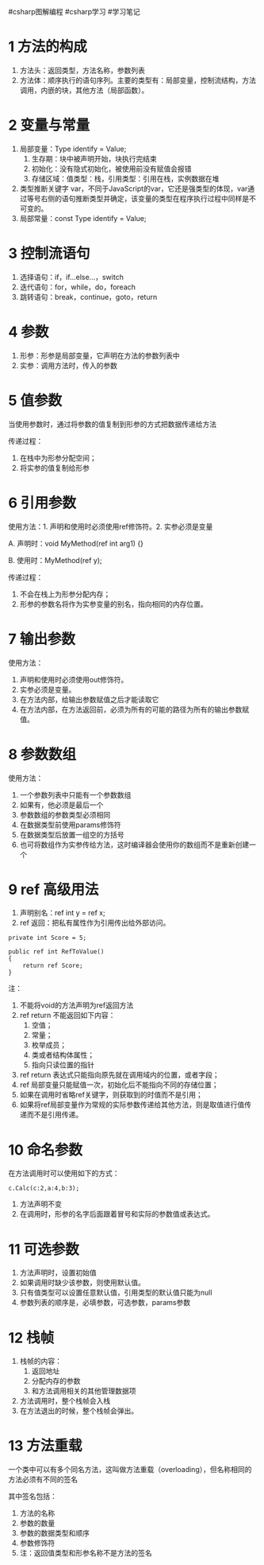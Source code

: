 #csharp图解编程 #csharp学习 #学习笔记

# 1 方法的构成

1. 方法头：返回类型，方法名称，参数列表
2. 方法体：顺序执行的语句序列。主要的类型有：局部变量，控制流结构，方法调用，内嵌的块，其他方法（局部函数）。

# 2 变量与常量

1. 局部变量：Type identify = Value;
    1. 生存期：块中被声明开始，块执行完结束
    2. 初始化：没有隐式初始化，被使用前没有赋值会报错
    3. 存储区域：值类型：栈，引用类型：引用在栈，实例数据在堆
2. 类型推断关键字 var，不同于JavaScript的var，它还是强类型的体现，var通过等号右侧的语句推断类型并确定，该变量的类型在程序执行过程中同样是不可变的。
3. 局部常量：const Type identify = Value;

# 3 控制流语句

1. 选择语句：if，if...else...，switch
2. 迭代语句：for，while，do，foreach
3. 跳转语句：break，continue，goto，return

# 4 参数

1. 形参：形参是局部变量，它声明在方法的参数列表中
2. 实参：调用方法时，传入的参数

# 5 值参数

当使用参数时，通过将参数的值复制到形参的方式把数据传递给方法

传递过程：

1. 在栈中为形参分配空间；
2. 将实参的值复制给形参

# 6 引用参数

使用方法：1. 声明和使用时必须使用ref修饰符。2. 实参必须是变量

A. 声明时：void MyMethod(ref int arg1) {}

B. 使用时：MyMethod(ref y);

传递过程：

1. 不会在栈上为形参分配内存；
2. 形参的参数名将作为实参变量的别名，指向相同的内存位置。

# 7 输出参数

使用方法：

1. 声明和使用时必须使用out修饰符。
2. 实参必须是变量。
3. 在方法内部，给输出参数赋值之后才能读取它
4. 在方法内部，在方法返回前，必须为所有的可能的路径为所有的输出参数赋值。

# 8 参数数组

使用方法：

1. 一个参数列表中只能有一个参数数组
2. 如果有，他必须是最后一个
3. 参数数组的参数类型必须相同
4. 在数据类型前使用params修饰符
5. 在数据类型后放置一组空的方括号
6. 也可将数组作为实参传给方法，这时编译器会使用你的数组而不是重新创建一个

# 9 ref 高级用法

1. 声明别名：ref int y = ref x;
2. ref 返回：把私有属性作为引用传出给外部访问。

```
private int Score = 5;

public ref int RefToValue()
{
    return ref Score;
}
```

注：

1. 不能将void的方法声明为ref返回方法
2. ref return 不能返回如下内容：
    1. 空值；
    2. 常量；
    3. 枚举成员；
    4. 类或者结构体属性；
    5. 指向只读位置的指针
3. ref return 表达式只能指向原先就在调用域内的位置，或者字段；
4. ref 局部变量只能赋值一次，初始化后不能指向不同的存储位置；
5. 如果在调用时省略ref关键字，则获取到的时值而不是引用；
6. 如果将ref局部变量作为常规的实际参数传递给其他方法，则是取值进行值传递而不是引用传递。

# 10 命名参数

在方法调用时可以使用如下的方式：

```
c.Calc(c:2,a:4,b:3);
```

1. 方法声明不变
2. 在调用时，形参的名字后面跟着冒号和实际的参数值或表达式。

# 11 可选参数

1. 方法声明时，设置初始值
2. 如果调用时缺少该参数，则使用默认值。
3. 只有值类型可以设置任意默认值，引用类型的默认值只能为null
4. 参数列表的顺序是，必填参数，可选参数，params参数

# 12 栈帧

1. 栈帧的内容：
    1. 返回地址
    2. 分配内存的参数
    3. 和方法调用相关的其他管理数据项
2. 方法调用时，整个栈帧会入栈
3. 在方法退出的时候，整个栈帧会弹出。

# 13 方法重载

一个类中可以有多个同名方法，这叫做方法重载（overloading），但名称相同的方法必须有不同的签名

其中签名包括：

1. 方法的名称
2. 参数的数量
3. 参数的数据类型和顺序
4. 参数修饰符
5. 注：返回值类型和形参名称不是方法的签名